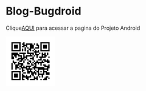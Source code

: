 # Blog-Bugdroid
 
<p>Clique<a href="https://brunodubal.github.io/Blog-Bugdroid/" target="_blank">AQUI</a> para acessar a pagina do Projeto Android</p>
<img src="imagens/frame.png" alt="QrCode" style="height: 130px">